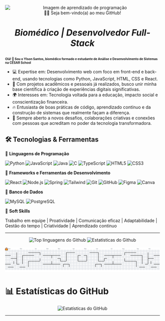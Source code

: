 <p align="center"> <img src="https://apexensino.com.br/wp-content/uploads/2020/06/aprender-a-programar.png" alt="Imagem de aprendizado de programação" style="display: block; margin: 0 auto;></p>
                     
--- 
                     
<h1 align="center"> 👩‍💻 Seja bem-vindo(a) ao meu GitHub! <h1/>
<p align="center"><i>Biomédico | Desenvolvedor Full-Stack</i></p>

<h2 style="font-size: 10px;">Olá! 👋 Sou o Ylson Santos, biomédico formado e estudante de Análise e Desenvolvimento de Sistemas na CESAR School</h2>

<ul>
  <li>💻 Expertise em: Desenvolvimento web com foco em front-end e back-end, usando tecnologias como Python, JavaScript, HTML, CSS e React.</li>
  <li>🌱 Com projetos acadêmicos e pessoais já realizados, busco unir minha base científica à criação de experiências digitais significativas.</li>
  <li>🌍 Interesses em: Tecnologia voltada para a educação, impacto social e conscientização financeira.</li>
  <li>🔥 Entusiasta de boas práticas de código, aprendizado contínuo e da construção de sistemas que realmente façam a diferença.</li>
  <li>🤝 Sempre aberto a novos desafios, colaborações criativas e conexões com pessoas que acreditam no poder da tecnologia transformadora.</li>
</ul>

## 🛠️ Tecnologias & Ferramentas  

🚀 **Linguagens de Programação**  
<p>
    <img src="https://cdn.jsdelivr.net/gh/devicons/devicon@latest/icons/python/python-original.svg" height="80" alt="Python" />
    <img src="https://cdn.jsdelivr.net/gh/devicons/devicon@latest/icons/javascript/javascript-original.svg" height="80" alt="JavaScript" />
    <img src="https://cdn.jsdelivr.net/gh/devicons/devicon@latest/icons/java/java-original.svg" height="80" alt="Java" />
    <img src="https://cdn.jsdelivr.net/gh/devicons/devicon@latest/icons/c/c-original.svg" height="80" alt="C" />
    <img src="https://cdn.jsdelivr.net/gh/devicons/devicon@latest/icons/typescript/typescript-original.svg" height="80" alt="TypeScript" />
    <img src="https://cdn.jsdelivr.net/gh/devicons/devicon@latest/icons/html5/html5-original.svg" height="80" alt="HTML5" />
    <img src="https://cdn.jsdelivr.net/gh/devicons/devicon@latest/icons/css3/css3-original.svg" height="80" alt="CSS3" />
</p>

🚀 **Frameworks e Ferramentas de Desenvolvimento**  
<p>
    <img src="https://cdn.jsdelivr.net/gh/devicons/devicon@latest/icons/react/react-original.svg" height="80" alt="React" />
    <img src="https://cdn.jsdelivr.net/gh/devicons/devicon@latest/icons/nodejs/nodejs-original.svg" height="80" alt="Node.js" />
    <img src="https://cdn.jsdelivr.net/gh/devicons/devicon@latest/icons/spring/spring-original.svg" height="80" alt="Spring" />
    <img src="https://cdn.jsdelivr.net/gh/devicons/devicon@latest/icons/tailwindcss/tailwindcss-original.svg" height="80" alt="Tailwind"/>
    <img src="https://cdn.jsdelivr.net/gh/devicons/devicon@latest/icons/git/git-original.svg" height="80" alt="Git" />
    <img src="https://cdn.jsdelivr.net/gh/devicons/devicon@latest/icons/github/github-original.svg" height="80" alt="GitHub" />
    <img src="https://cdn.jsdelivr.net/gh/devicons/devicon@latest/icons/figma/figma-original.svg" height="80" alt="Figma" />
    <img src="https://cdn.jsdelivr.net/gh/devicons/devicon@latest/icons/canva/canva-original.svg" height="80" alt="Canva" />
</p>

🚀 **Banco de Dados**  
<p>
    <img src="https://cdn.jsdelivr.net/gh/devicons/devicon@latest/icons/mysql/mysql-original.svg" height="80" alt="MySQL" />
    <img src="https://cdn.jsdelivr.net/gh/devicons/devicon@latest/icons/postgresql/postgresql-original.svg" height="80" alt="PostgreSQL" />
</p>

🚀 **Soft Skills**  
<p>
    Trabalho em equipe | Proatividade | Comunicação eficaz | Adaptabilidade | Gestão do tempo | Criatividade | Aprendizado contínuo
</p>

---

<div align="center">
  <img src="https://github-readme-stats.vercel.app/api/top-langs/?username=YlsonSantos&layout=compact&langs_count=20&theme=tokyonight" alt="Top linguagens do Github"/>
  <img src="https://github-readme-streak-stats.herokuapp.com/?user=YlsonSantos&theme=tokyonight" alt="Estatísticas do Github"/>
</div>

<br>

<picture>
  <source media="(prefers-color-scheme: dark)" srcset="https://raw.githubusercontent.com/YlsonSantos/YlsonSantos/output/pacman-contribution-graph-dark.svg">
  <source media="(prefers-color-scheme: light)" srcset="https://raw.githubusercontent.com/YlsonSantos/YlsonSantos/output/pacman-contribution-graph.svg">
  <img alt="Pacman Contribution Graph" src="https://raw.githubusercontent.com/YlsonSantos/YlsonSantos/output/pacman-contribution-graph.svg">
</picture>

# 📊 Estatísticas do GitHub  
<p align="center">
  <img src="https://github-readme-stats.vercel.app/api?username=YlsonSantos&show_icons=true&theme=radical" alt="Estatísticas do GitHub" />
</p>

---
